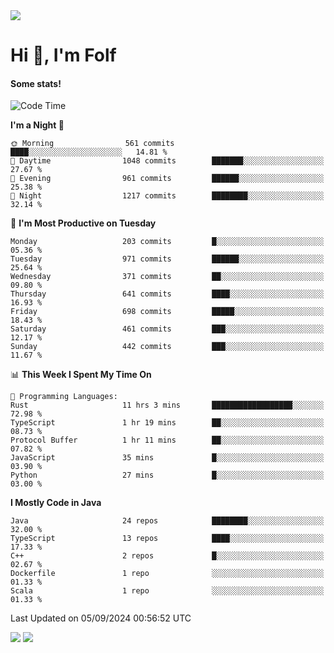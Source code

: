 <img src="https://komarev.com/ghpvc/?username=itsfolf"/>
<h1>Hi 👋, I'm Folf</h1>


#### Some stats!
<!--START_SECTION:waka-->
![Code Time](http://img.shields.io/badge/Code%20Time-2%2C301%20hrs%2016%20mins-blue)

**I'm a Night 🦉** 

```text
🌞 Morning                561 commits         ████░░░░░░░░░░░░░░░░░░░░░   14.81 % 
🌆 Daytime                1048 commits        ███████░░░░░░░░░░░░░░░░░░   27.67 % 
🌃 Evening                961 commits         ██████░░░░░░░░░░░░░░░░░░░   25.38 % 
🌙 Night                  1217 commits        ████████░░░░░░░░░░░░░░░░░   32.14 % 
```
📅 **I'm Most Productive on Tuesday** 

```text
Monday                   203 commits         █░░░░░░░░░░░░░░░░░░░░░░░░   05.36 % 
Tuesday                  971 commits         ██████░░░░░░░░░░░░░░░░░░░   25.64 % 
Wednesday                371 commits         ██░░░░░░░░░░░░░░░░░░░░░░░   09.80 % 
Thursday                 641 commits         ████░░░░░░░░░░░░░░░░░░░░░   16.93 % 
Friday                   698 commits         █████░░░░░░░░░░░░░░░░░░░░   18.43 % 
Saturday                 461 commits         ███░░░░░░░░░░░░░░░░░░░░░░   12.17 % 
Sunday                   442 commits         ███░░░░░░░░░░░░░░░░░░░░░░   11.67 % 
```


📊 **This Week I Spent My Time On** 

```text
💬 Programming Languages: 
Rust                     11 hrs 3 mins       ██████████████████░░░░░░░   72.98 % 
TypeScript               1 hr 19 mins        ██░░░░░░░░░░░░░░░░░░░░░░░   08.73 % 
Protocol Buffer          1 hr 11 mins        ██░░░░░░░░░░░░░░░░░░░░░░░   07.82 % 
JavaScript               35 mins             █░░░░░░░░░░░░░░░░░░░░░░░░   03.90 % 
Python                   27 mins             █░░░░░░░░░░░░░░░░░░░░░░░░   03.00 % 
```

**I Mostly Code in Java** 

```text
Java                     24 repos            ████████░░░░░░░░░░░░░░░░░   32.00 % 
TypeScript               13 repos            ████░░░░░░░░░░░░░░░░░░░░░   17.33 % 
C++                      2 repos             █░░░░░░░░░░░░░░░░░░░░░░░░   02.67 % 
Dockerfile               1 repo              ░░░░░░░░░░░░░░░░░░░░░░░░░   01.33 % 
Scala                    1 repo              ░░░░░░░░░░░░░░░░░░░░░░░░░   01.33 % 
```




 Last Updated on 05/09/2024 00:56:52 UTC
<!--END_SECTION:waka-->
<a src="https://discord.com/users/1090088995976925305"><img src="https://lanyard-profile-readme.vercel.app/api/1090088995976925305"/></a></td> 
<img src="https://hit.yhype.me/github/profile?user_id=9268058"/>

